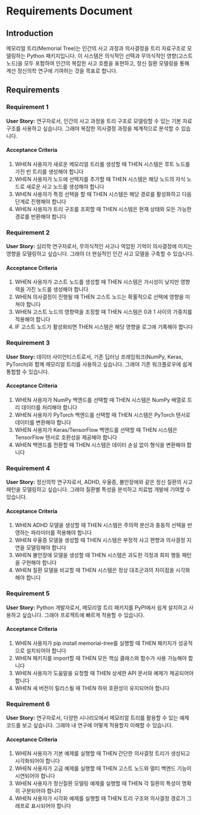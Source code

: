# Requirements Document

## Introduction

메모리얼 트리(Memorial Tree)는 인간의 사고 과정과 의사결정을 트리 자료구조로 모델링하는 Python 패키지입니다. 이 시스템은 의식적인 선택과 무의식적인 영향(고스트 노드)을 모두 포함하여 인간의 복잡한 사고 흐름을 표현하고, 정신 질환 모델링을 통해 계산 정신의학 연구에 기여하는 것을 목표로 합니다.

## Requirements

### Requirement 1

**User Story:** 연구자로서, 인간의 사고 과정을 트리 구조로 모델링할 수 있는 기본 자료구조를 사용하고 싶습니다. 그래야 복잡한 의사결정 과정을 체계적으로 분석할 수 있습니다.

#### Acceptance Criteria

1. WHEN 사용자가 새로운 메모리얼 트리를 생성할 때 THEN 시스템은 루트 노드를 가진 빈 트리를 생성해야 합니다
2. WHEN 사용자가 노드에 선택지를 추가할 때 THEN 시스템은 해당 노드의 자식 노드로 새로운 사고 노드를 생성해야 합니다
3. WHEN 사용자가 특정 선택을 할 때 THEN 시스템은 해당 경로를 활성화하고 다음 단계로 진행해야 합니다
4. WHEN 사용자가 트리 구조를 조회할 때 THEN 시스템은 현재 상태와 모든 가능한 경로를 반환해야 합니다

### Requirement 2

**User Story:** 심리학 연구자로서, 무의식적인 사고나 억압된 기억이 의사결정에 미치는 영향을 모델링하고 싶습니다. 그래야 더 현실적인 인간 사고 모델을 구축할 수 있습니다.

#### Acceptance Criteria

1. WHEN 사용자가 고스트 노드를 생성할 때 THEN 시스템은 가시성이 낮지만 영향력을 가진 노드를 생성해야 합니다
2. WHEN 의사결정이 진행될 때 THEN 고스트 노드는 확률적으로 선택에 영향을 미쳐야 합니다
3. WHEN 고스트 노드의 영향력을 조정할 때 THEN 시스템은 0과 1 사이의 가중치를 적용해야 합니다
4. IF 고스트 노드가 활성화되면 THEN 시스템은 해당 영향을 로그에 기록해야 합니다

### Requirement 3

**User Story:** 데이터 사이언티스트로서, 기존 딥러닝 프레임워크(NumPy, Keras, PyTorch)와 함께 메모리얼 트리를 사용하고 싶습니다. 그래야 기존 워크플로우에 쉽게 통합할 수 있습니다.

#### Acceptance Criteria

1. WHEN 사용자가 NumPy 백엔드를 선택할 때 THEN 시스템은 NumPy 배열로 트리 데이터를 처리해야 합니다
2. WHEN 사용자가 PyTorch 백엔드를 선택할 때 THEN 시스템은 PyTorch 텐서로 데이터를 변환해야 합니다
3. WHEN 사용자가 Keras/TensorFlow 백엔드를 선택할 때 THEN 시스템은 TensorFlow 텐서로 호환성을 제공해야 합니다
4. WHEN 백엔드를 전환할 때 THEN 시스템은 데이터 손실 없이 형식을 변환해야 합니다

### Requirement 4

**User Story:** 정신의학 연구자로서, ADHD, 우울증, 불안장애와 같은 정신 질환의 사고 패턴을 모델링하고 싶습니다. 그래야 질환별 특성을 분석하고 치료법 개발에 기여할 수 있습니다.

#### Acceptance Criteria

1. WHEN ADHD 모델을 생성할 때 THEN 시스템은 주의력 분산과 충동적 선택을 반영하는 파라미터를 적용해야 합니다
2. WHEN 우울증 모델을 생성할 때 THEN 시스템은 부정적 사고 편향과 의사결정 지연을 모델링해야 합니다
3. WHEN 불안장애 모델을 생성할 때 THEN 시스템은 과도한 걱정과 회피 행동 패턴을 구현해야 합니다
4. WHEN 질환 모델을 비교할 때 THEN 시스템은 정상 대조군과의 차이점을 시각화해야 합니다

### Requirement 5

**User Story:** Python 개발자로서, 메모리얼 트리 패키지를 PyPI에서 쉽게 설치하고 사용하고 싶습니다. 그래야 프로젝트에 빠르게 적용할 수 있습니다.

#### Acceptance Criteria

1. WHEN 사용자가 pip install memorial-tree를 실행할 때 THEN 패키지가 성공적으로 설치되어야 합니다
2. WHEN 패키지를 import할 때 THEN 모든 핵심 클래스와 함수가 사용 가능해야 합니다
3. WHEN 사용자가 도움말을 요청할 때 THEN 상세한 API 문서와 예제가 제공되어야 합니다
4. WHEN 새 버전이 릴리스될 때 THEN 하위 호환성이 유지되어야 합니다

### Requirement 6

**User Story:** 연구자로서, 다양한 시나리오에서 메모리얼 트리를 활용할 수 있는 예제 코드를 보고 싶습니다. 그래야 내 연구에 어떻게 적용할지 이해할 수 있습니다.

#### Acceptance Criteria

1. WHEN 사용자가 기본 예제를 실행할 때 THEN 간단한 의사결정 트리가 생성되고 시각화되어야 합니다
2. WHEN 사용자가 고급 예제를 실행할 때 THEN 고스트 노드와 멀티 백엔드 기능이 시연되어야 합니다
3. WHEN 사용자가 정신질환 모델링 예제를 실행할 때 THEN 각 질환의 특성이 명확히 구분되어야 합니다
4. WHEN 사용자가 시각화 예제를 실행할 때 THEN 트리 구조와 의사결정 경로가 그래프로 표시되어야 합니다